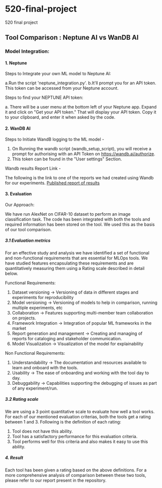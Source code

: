 # 520-final-project
520 final project

## Tool Comparison : Neptune AI vs WanDB AI

### Model Integration:

#### 1. Neptune 

Steps to Integrate your own ML model to Neptune AI:

a.Run the script 'neptune_integration.py'.
b.It'll prompt you for an API token. This token can be accessed from your Neptune account. 

Steps to find your NEPTUNE API token:

a. There will be a user menu at the bottom left of your Neptune app. Expand it and click on "Get your API token." That will display your API token. Copy it to your clipboard, and enter it when asked by the code.

#### 2. WanDB AI 

Steps to Initiate WandB logging to the ML model - 

1. On Running the wandb script (wandb_setup_script), you will receive a prompt for authorising with an API Token on https://wandb.ai/authorize. 
2. This token can be found in the "User settings" Section. 

Wandb results Report Link -

The following is the link to one of the reports we had created using Wandb for our experiments. 
[Published report of results](https://api.wandb.ai/links/ssmm/pj7nk9y3)


#### 3. Evaluation

Our Approach:

We have run AlexNet on CIFAR-10 dataset to perform an image classification task. The code has been integrated with both the tools and required information has been stored on the tool.
We used this as the basis of our tool comparison.

##### 3.1 Evaluation metrics
For an effective study and analysis we have identified a set of functional and non-functional requirements that are essential for MLOps tools. We have studied features encapsulating these requirements and are quantitatively measuring them using a Rating scale described in detail below.

Functional Requirements:

1. Dataset versioning -> Versioning of data in different stages and experiments for reproducibility
2. Model versioning -> Versioning of models to help in comparison, running multiple experiments, etc
3. Collaboration ->  Features supporting multi-member team collaboration on projects.
4. Framework Integration -> Integration of popular ML frameworks in the market
5. Report generation and management -> Creating and managing of reports for cataloging and stakeholder communication.
6. Model Visualization -> Visualization of the model for explainability

Non Functional Requirements:

1. Understandability -> The documentation and resources available to learn and onboard with the tools.
2. Usability -> The ease of onboarding and working with the tool day to day.
3. Debuggability -> Capabilities supporting the debugging of issues as part of any experiment/run.


##### 3.2 Rating scale

We are using a 3 point quantitative scale to evaluate how well a tool works. For each of our mentioned evaluation criterias,
both the tools get a rating between 1 and 3. Following is the definition of each rating:


1. Tool does not have this ability.
2. Tool has a satisfactory performance for this evaluation criteria.
3. Tool performs well for this criteria and also makes it easy to use this ability.


##### 4. Result

Each tool has been given a rating based on the above definitions. For a more comprehensive analysis of comparison between these two tools, please refer to our report present in the repository.




